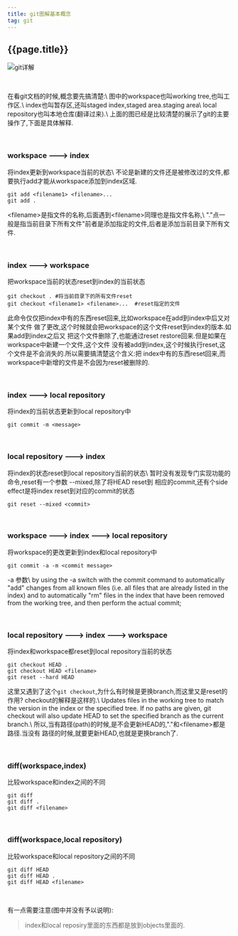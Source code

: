 ```yaml
---
title: git图解基本概念
tag: git
---
```

## {{page.title}}

![git详解](http://i.stack.imgur.com/caci5.png)

<br/>

在看git文档的时候,概念要先搞清楚:\\
图中的workspace也叫working tree,也叫工作区.\\
index也叫暂存区,还叫staged index,staged area.staging area\\
local repository也叫本地仓库(翻译过来).\\
上面的图已经是比较清楚的展示了git的主要操作了,下面是具体解释.

<br/>

### workspace ---> index
将index更新到workspace当前的状态\\
不论是新建的文件还是被修改过的文件,都要执行add才能从workspace添加到index区域.

~~~
git add <filename1> <filename>...
git add .
~~~

&lt;filename&gt;是指文件的名称,后面遇到&lt;filename&gt;同理也是指文件名称,\\
"."点一般是指当前目录下所有文件"前者是添加指定的文件,后者是添加当前目录下所有文件.

<br/>

### index ---> workspace
把workspace当前的状态reset到index的当前状态

~~~
git checkout . #将当前目录下的所有文件reset
git checkout <filename1> <filename>...  #reset指定的文件
~~~

此命令仅仅把index中有的东西reset回来,比如workspace在add到index中后又对某个文件
做了更改,这个时候就会把workspace的这个文件reset到index的版本.如果add到index之后又
把这个文件删除了,也能通过reset restore回来.但是如果在workspace中新建一个文件,这个文件
没有被add到index,这个时候执行reset,这个文件是不会消失的.所以需要搞清楚这个含义:把
index中有的东西reset回来,而workspace中新增的文件是不会因为reset被删除的.

<br/>

### index ---> local repository
将index的当前状态更新到local repository中

~~~
git commit -m <message>
~~~

<br/>

### local repository ---> index
将index的状态reset到local repository当前的状态\\
暂时没有发现专门实现功能的命令,reset有一个参数 --mixed,除了将HEAD reset到
相应的commit,还有个side effect是将index reset到对应的commit的状态

~~~
git reset --mixed <commit>
~~~

<br/>

### workspace ---> index ---> local repository
将workspace的更改更新到index和local repository中

~~~
git commit -a -m <commit message>
~~~

-a 参数\\
by using the -a switch with the commit command to
automatically "add" changes from all known files (i.e. all files
that are already listed in the index) and to automatically "rm"
files in the index that have been removed from the
working tree, and then perform the actual commit;

<br/>

### local repository ---> index ---> workspace
将index和workspace都reset到local repository当前的状态

~~~
git checkout HEAD .
git checkout HEAD <filename>
git reset --hard HEAD
~~~

这里又遇到了这个`git checkout`,为什么有时候是更换branch,而这里又是reset的作用?
checkout的解释是这样的.\\
Updates files in the working tree to match the version
in the index or the specified tree. If no paths are given, git checkout
 will also update HEAD to set the specified branch as the current branch.\\
 所以,当有路径(path)的时候,是不会更新HEAD的,"."和&lt;filename&gt;都是路径.当没有
 路径的时候,就要更新HEAD,也就是更换branch了.

<br/>

### diff(workspace,index)
比较workspace和index之间的不同

~~~
git diff
git diff .
git diff <filename>
~~~

<br/>

### diff(workspace,local repository)
比较workspace和local repository之间的不同

~~~
git diff HEAD
git diff HEAD .
git diff HEAD <filename>
~~~

<br/>

有一点需要注意(图中并没有予以说明):

> index和local reposiry里面的东西都是放到objects里面的.







